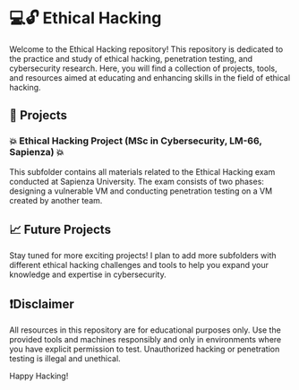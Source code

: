 # 💻🔓 Ethical Hacking

Welcome to the Ethical Hacking repository! This repository is dedicated to the practice and study of ethical hacking, penetration testing, and cybersecurity research. Here, you will find a collection of projects, tools, and resources aimed at educating and enhancing skills in the field of ethical hacking.

## 🔧 Projects

### 💥 Ethical Hacking Project (MSc in Cybersecurity, LM-66, Sapienza) 💥

This subfolder contains all materials related to the Ethical Hacking exam conducted at Sapienza University. The exam consists of two phases: designing a vulnerable VM and conducting penetration testing on a VM created by another team.

## 📈 Future Projects

Stay tuned for more exciting projects! I plan to add more subfolders with different ethical hacking challenges and tools to help you expand your knowledge and expertise in cybersecurity.

## ❗Disclaimer

All resources in this repository are for educational purposes only. Use the provided tools and machines responsibly and only in environments where you have explicit permission to test. Unauthorized hacking or penetration testing is illegal and unethical.

Happy Hacking!

